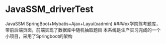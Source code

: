 # JavaSSM_driverTest
JavaSSM SpringBoot+Mybatis+Ajax+Layui(xadmin)
####xx学院驾考题库，带前后端页面，前端实现了数据库中随机抽取题目
本系统是生产实习完成的一个小项目，采用了Springboot的架构
